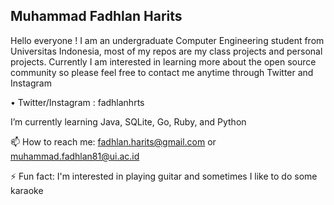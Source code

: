 ## Muhammad Fadhlan Harits

Hello everyone ! I am an undergraduate Computer Engineering student from Universitas Indonesia, most of my repos are my class projects and personal projects. Currently I am interested in learning more about the open source community so please feel free to contact me anytime through Twitter and Instagram

• Twitter/Instagram : fadhlanhrts

I’m currently learning Java, SQLite, Go, Ruby, and Python

📫 How to reach me: 
fadhlan.harits@gmail.com
or
muhammad.fadhlan81@ui.ac.id

⚡ Fun fact: I'm interested in playing guitar and sometimes I like to do some karaoke

<!--
**fadhlanhrts/fadhlanhrts** is a ✨ _special_ ✨ repository because its `README.md` (this file) appears on your GitHub profile.

Here are some ideas to get you started:

- 🔭 I’m currently working on ...
- 🌱 I’m currently learning ...
- 👯 I’m looking to collaborate on ...
- 🤔 I’m looking for help with ...
- 💬 Ask me about ...
- 📫 How to reach me: ...
- 😄 Pronouns: ...
- ⚡ Fun fact: ...
-->
